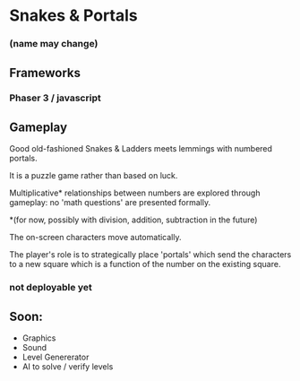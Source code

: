 # Snakes & Portals
### (name may change)

## Frameworks
### Phaser 3 / javascript 

## Gameplay 

Good old-fashioned Snakes & Ladders meets lemmings with numbered portals.

It is a puzzle game rather than based on luck.

Multiplicative* relationships between numbers are explored through gameplay: no 'math questions' are presented formally. 

*(for now, possibly with division, addition, subtraction in the future)

The on-screen characters move automatically.

The player's role is to strategically place 'portals' which send the characters to a new square which is a function of the number on the existing square.

### not deployable yet 

## Soon:

* Graphics
* Sound
* Level Genererator
* AI to solve / verify levels 
